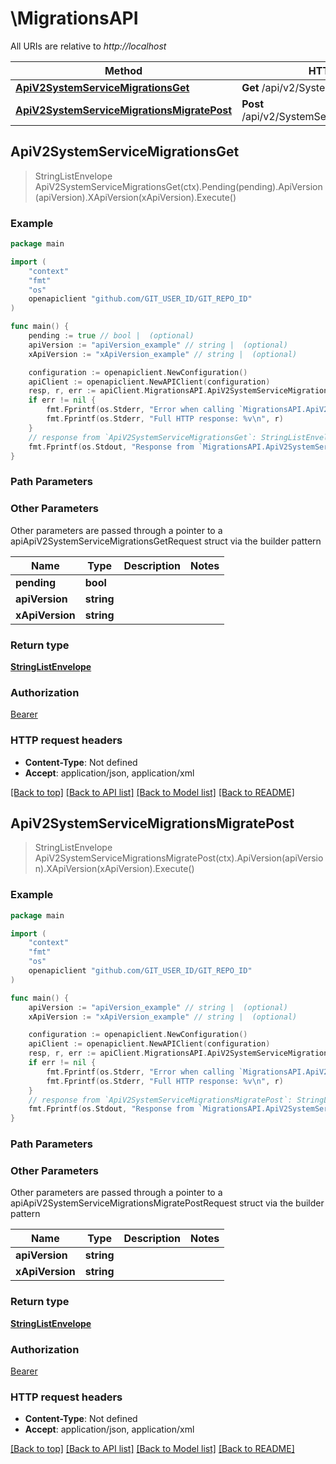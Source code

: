 # \MigrationsAPI

All URIs are relative to *http://localhost*

Method | HTTP request | Description
------------- | ------------- | -------------
[**ApiV2SystemServiceMigrationsGet**](MigrationsAPI.md#ApiV2SystemServiceMigrationsGet) | **Get** /api/v2/SystemService/Migrations | 
[**ApiV2SystemServiceMigrationsMigratePost**](MigrationsAPI.md#ApiV2SystemServiceMigrationsMigratePost) | **Post** /api/v2/SystemService/Migrations/Migrate | 



## ApiV2SystemServiceMigrationsGet

> StringListEnvelope ApiV2SystemServiceMigrationsGet(ctx).Pending(pending).ApiVersion(apiVersion).XApiVersion(xApiVersion).Execute()



### Example

```go
package main

import (
	"context"
	"fmt"
	"os"
	openapiclient "github.com/GIT_USER_ID/GIT_REPO_ID"
)

func main() {
	pending := true // bool |  (optional)
	apiVersion := "apiVersion_example" // string |  (optional)
	xApiVersion := "xApiVersion_example" // string |  (optional)

	configuration := openapiclient.NewConfiguration()
	apiClient := openapiclient.NewAPIClient(configuration)
	resp, r, err := apiClient.MigrationsAPI.ApiV2SystemServiceMigrationsGet(context.Background()).Pending(pending).ApiVersion(apiVersion).XApiVersion(xApiVersion).Execute()
	if err != nil {
		fmt.Fprintf(os.Stderr, "Error when calling `MigrationsAPI.ApiV2SystemServiceMigrationsGet``: %v\n", err)
		fmt.Fprintf(os.Stderr, "Full HTTP response: %v\n", r)
	}
	// response from `ApiV2SystemServiceMigrationsGet`: StringListEnvelope
	fmt.Fprintf(os.Stdout, "Response from `MigrationsAPI.ApiV2SystemServiceMigrationsGet`: %v\n", resp)
}
```

### Path Parameters



### Other Parameters

Other parameters are passed through a pointer to a apiApiV2SystemServiceMigrationsGetRequest struct via the builder pattern


Name | Type | Description  | Notes
------------- | ------------- | ------------- | -------------
 **pending** | **bool** |  | 
 **apiVersion** | **string** |  | 
 **xApiVersion** | **string** |  | 

### Return type

[**StringListEnvelope**](StringListEnvelope.md)

### Authorization

[Bearer](../README.md#Bearer)

### HTTP request headers

- **Content-Type**: Not defined
- **Accept**: application/json, application/xml

[[Back to top]](#) [[Back to API list]](../README.md#documentation-for-api-endpoints)
[[Back to Model list]](../README.md#documentation-for-models)
[[Back to README]](../README.md)


## ApiV2SystemServiceMigrationsMigratePost

> StringListEnvelope ApiV2SystemServiceMigrationsMigratePost(ctx).ApiVersion(apiVersion).XApiVersion(xApiVersion).Execute()



### Example

```go
package main

import (
	"context"
	"fmt"
	"os"
	openapiclient "github.com/GIT_USER_ID/GIT_REPO_ID"
)

func main() {
	apiVersion := "apiVersion_example" // string |  (optional)
	xApiVersion := "xApiVersion_example" // string |  (optional)

	configuration := openapiclient.NewConfiguration()
	apiClient := openapiclient.NewAPIClient(configuration)
	resp, r, err := apiClient.MigrationsAPI.ApiV2SystemServiceMigrationsMigratePost(context.Background()).ApiVersion(apiVersion).XApiVersion(xApiVersion).Execute()
	if err != nil {
		fmt.Fprintf(os.Stderr, "Error when calling `MigrationsAPI.ApiV2SystemServiceMigrationsMigratePost``: %v\n", err)
		fmt.Fprintf(os.Stderr, "Full HTTP response: %v\n", r)
	}
	// response from `ApiV2SystemServiceMigrationsMigratePost`: StringListEnvelope
	fmt.Fprintf(os.Stdout, "Response from `MigrationsAPI.ApiV2SystemServiceMigrationsMigratePost`: %v\n", resp)
}
```

### Path Parameters



### Other Parameters

Other parameters are passed through a pointer to a apiApiV2SystemServiceMigrationsMigratePostRequest struct via the builder pattern


Name | Type | Description  | Notes
------------- | ------------- | ------------- | -------------
 **apiVersion** | **string** |  | 
 **xApiVersion** | **string** |  | 

### Return type

[**StringListEnvelope**](StringListEnvelope.md)

### Authorization

[Bearer](../README.md#Bearer)

### HTTP request headers

- **Content-Type**: Not defined
- **Accept**: application/json, application/xml

[[Back to top]](#) [[Back to API list]](../README.md#documentation-for-api-endpoints)
[[Back to Model list]](../README.md#documentation-for-models)
[[Back to README]](../README.md)

